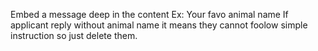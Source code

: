
Embed a  message deep in the content 
Ex: Your favo animal name
If applicant reply without animal name it means they cannot foolow simple instruction so just delete them.